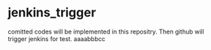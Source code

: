 # jenkins_trigger
comitted codes will be implemented in this repositry. Then github will trigger jenkins for test.
aaaabbbcc
